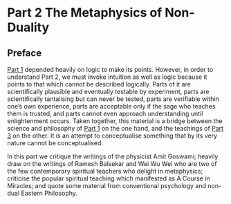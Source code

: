 # Part 2 The Metaphysics of Non-Duality

## Preface 

[Part 1](/part-1-quantum-theory-consciousness/) depended heavily on logic to make its points. However, in order to understand Part 2, we must invoke intuition as well as logic because it points to that which cannot be described logically. Parts of it are scientifically plausible and eventually testable by experiment, parts are scientifically tantalising but can never be tested, parts are verifiable within one’s own experience, parts are acceptable only if the sage who teaches them is trusted, and parts cannot even approach understanding until enlightenment occurs. Taken together, this material is a bridge between the science and philosophy of [Part 1](/part-1-quantum-theory-consciousness/) on the one hand, and the teachings of [Part 3](/part-3-end-suffering-discover-true-nature/) on the other. It is an attempt to conceptualise something that by its very nature cannot be conceptualised.

In this part we critique the writings of the physicist Amit Goswami; heavily draw on the writings of Ramesh Balsekar and Wei Wu Wei who are two of the few contemporary spiritual teachers who delight in metaphysics; criticise the popular spiritual teaching which manifested as A Course in Miracles; and quote some material from conventional psychology and non-dual Eastern Philosophy.